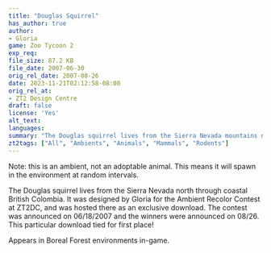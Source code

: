```yaml
---
title: "Douglas Squirrel"
has_author: true
author: 
- Gloria
game: Zoo Tycoon 2
exp_req: 
file_size: 87.2 KB
file_date: 2007-06-30
orig_rel_date: 2007-08-26
date: 2023-11-21T02:12:58-08:00
orig_rel_at: 
- ZT2 Design Centre
draft: false
license: 'Yes'
alt_text: 
languages: 
summary: "The Douglas squirrel lives from the Sierra Nevada mountains north through coastal British Colombia."
zt2tags: ["All", "Ambients", "Animals", "Mammals", "Rodents"]
---
```

Note: this is an ambient, not an adoptable animal. This means it will spawn in the environment at random intervals.

The Douglas squirrel lives from the Sierra Nevada north through coastal British Colombia. It was designed by Gloria for the Ambient Recolor Contest at ZT2DC, and was hosted there as an exclusive download. The contest was announced on 06/18/2007 and the winners were announced on 08/26. This particular download tied for first place!

Appears in Boreal Forest environments in-game.